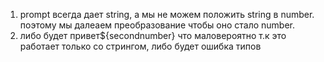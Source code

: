 1. prompt всегда дает string, а мы не можем положить string в number. поэтому мы далеаем преобразование чтобы оно стало number.
2. либо будет привет${secondnumber} что маловероятно т.к это работает только со стрингом, либо будет ошибка типов

